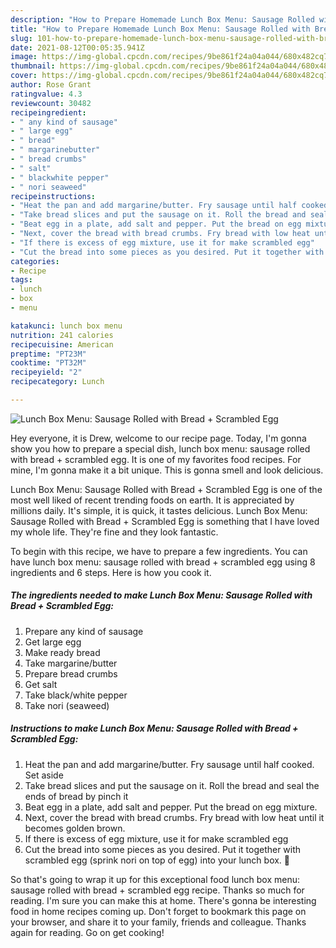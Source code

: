 ```yaml
---
description: "How to Prepare Homemade Lunch Box Menu: Sausage Rolled with Bread + Scrambled Egg"
title: "How to Prepare Homemade Lunch Box Menu: Sausage Rolled with Bread + Scrambled Egg"
slug: 101-how-to-prepare-homemade-lunch-box-menu-sausage-rolled-with-bread-scrambled-egg
date: 2021-08-12T00:05:35.941Z
image: https://img-global.cpcdn.com/recipes/9be861f24a04a044/680x482cq70/lunch-box-menu-sausage-rolled-with-bread-scrambled-egg-recipe-main-photo.jpg
thumbnail: https://img-global.cpcdn.com/recipes/9be861f24a04a044/680x482cq70/lunch-box-menu-sausage-rolled-with-bread-scrambled-egg-recipe-main-photo.jpg
cover: https://img-global.cpcdn.com/recipes/9be861f24a04a044/680x482cq70/lunch-box-menu-sausage-rolled-with-bread-scrambled-egg-recipe-main-photo.jpg
author: Rose Grant
ratingvalue: 4.3
reviewcount: 30482
recipeingredient:
- " any kind of sausage"
- " large egg"
- " bread"
- " margarinebutter"
- " bread crumbs"
- " salt"
- " blackwhite pepper"
- " nori seaweed"
recipeinstructions:
- "Heat the pan and add margarine/butter. Fry sausage until half cooked. Set aside"
- "Take bread slices and put the sausage on it. Roll the bread and seal the ends of bread by pinch it"
- "Beat egg in a plate, add salt and pepper. Put the bread on egg mixture."
- "Next, cover the bread with bread crumbs. Fry bread with low heat until it becomes golden brown."
- "If there is excess of egg mixture, use it for make scrambled egg"
- "Cut the bread into some pieces as you desired. Put it together with scrambled egg (sprink nori on top of egg) into your lunch box. 🍱"
categories:
- Recipe
tags:
- lunch
- box
- menu

katakunci: lunch box menu 
nutrition: 241 calories
recipecuisine: American
preptime: "PT23M"
cooktime: "PT32M"
recipeyield: "2"
recipecategory: Lunch

---
```



![Lunch Box Menu: Sausage Rolled with Bread + Scrambled Egg](https://img-global.cpcdn.com/recipes/9be861f24a04a044/680x482cq70/lunch-box-menu-sausage-rolled-with-bread-scrambled-egg-recipe-main-photo.jpg)

Hey everyone, it is Drew, welcome to our recipe page. Today, I'm gonna show you how to prepare a special dish, lunch box menu: sausage rolled with bread + scrambled egg. It is one of my favorites food recipes. For mine, I'm gonna make it a bit unique. This is gonna smell and look delicious.



Lunch Box Menu: Sausage Rolled with Bread + Scrambled Egg is one of the most well liked of recent trending foods on earth. It is appreciated by millions daily. It's simple, it is quick, it tastes delicious. Lunch Box Menu: Sausage Rolled with Bread + Scrambled Egg is something that I have loved my whole life. They're fine and they look fantastic.


To begin with this recipe, we have to prepare a few ingredients. You can have lunch box menu: sausage rolled with bread + scrambled egg using 8 ingredients and 6 steps. Here is how you cook it.

<!--inarticleads1-->

##### The ingredients needed to make Lunch Box Menu: Sausage Rolled with Bread + Scrambled Egg:

1. Prepare  any kind of sausage
1. Get  large egg
1. Make ready  bread
1. Take  margarine/butter
1. Prepare  bread crumbs
1. Get  salt
1. Take  black/white pepper
1. Take  nori (seaweed)




<!--inarticleads2-->

##### Instructions to make Lunch Box Menu: Sausage Rolled with Bread + Scrambled Egg:

1. Heat the pan and add margarine/butter. Fry sausage until half cooked. Set aside
1. Take bread slices and put the sausage on it. Roll the bread and seal the ends of bread by pinch it
1. Beat egg in a plate, add salt and pepper. Put the bread on egg mixture.
1. Next, cover the bread with bread crumbs. Fry bread with low heat until it becomes golden brown.
1. If there is excess of egg mixture, use it for make scrambled egg
1. Cut the bread into some pieces as you desired. Put it together with scrambled egg (sprink nori on top of egg) into your lunch box. 🍱




So that's going to wrap it up for this exceptional food lunch box menu: sausage rolled with bread + scrambled egg recipe. Thanks so much for reading. I'm sure you can make this at home. There's gonna be interesting food in home recipes coming up. Don't forget to bookmark this page on your browser, and share it to your family, friends and colleague. Thanks again for reading. Go on get cooking!
